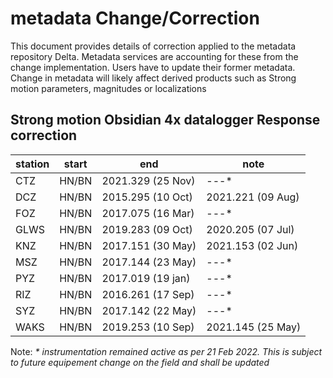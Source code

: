 # metadata Change/Correction

This document provides details of correction applied to the metadata repository Delta.
Metadata services are accounting for these from the change implementation.
Users have to update their former metadata.
Change in metadata will likely affect derived products such as Strong motion parameters, magnitudes or localizations


## Strong motion Obsidian 4x datalogger Response correction 
station | start | end | note
--|--|--|--
CTZ | HN/BN | 2021.329 (25 Nov) | ---* | secondary strong motion Correction 17 Feb 2022 ~Gain x4
DCZ | HN/BN | 2015.295 (10 Oct) | 2021.221 (09 Aug)| secondary strong motion Correction 17 Feb 2022 ~Gain x4 
FOZ | HN/BN | 2017.075 (16 Mar) | ---* | secondary strong motion Correction 17 Feb 2022 ~Gain x4 
GLWS | HN/BN | 2019.283 (09 Oct) | 2020.205 (07 Jul) | secondary strong motion Correction 17 Feb 2022 ~Gain x4 
KNZ | HN/BN | 2017.151 (30 May) | 2021.153 (02 Jun) | secondary strong motion Correction 17 Feb 2022 ~Gain x4
MSZ | HN/BN | 2017.144 (23 May) | ---* | secondary strong motion Correction 17 Feb 2022 ~Gain x4
PYZ | HN/BN | 2017.019 (19 jan) | ---* | secondary strong motion Correction 17 Feb 2022 ~Gain x4 
RIZ | HN/BN | 2016.261 (17 Sep) | ---* | secondary strong motion Correction 17 Feb 2022 ~Gain x4
SYZ | HN/BN | 2017.142 (22 May) | ---* | secondary strong motion Correction 17 Feb 2022 ~Gain x4
WAKS | HN/BN | 2019.253 (10 Sep) | 2021.145 (25 May) | secondary strong motion Correction 17 Feb 2022 ~Gain x4 

Note: _* instrumentation remained active as per 21 Feb 2022. This is subject to future equipement change on the field and shall be updated_ 
